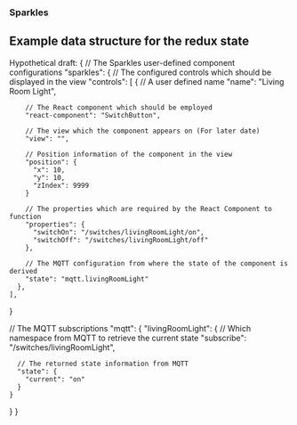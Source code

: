 ### Sparkles

## Example data structure for the redux state

Hypothetical draft:
{
  // The Sparkles user-defined component configurations
  "sparkles": {
    // The configured controls which should be displayed in the view
    "controls": [
      {
        // A user defined name
        "name": "Living Room Light",

        // The React component which should be employed
        "react-component": "SwitchButton",

        // The view which the component appears on (For later date)
        "view": "",

        // Position information of the component in the view
        "position": {
          "x": 10,
          "y": 10,
          "zIndex": 9999
        }

        // The properties which are required by the React Component to function
        "properties": {
          "switchOn": "/switches/livingRoomLight/on",
          "switchOff": "/switches/livingRoomLight/off"
        },

        // The MQTT configuration from where the state of the component is derived
        "state": "mqtt.livingRoomLight"
      },
    ],
  }

  // The MQTT subscriptions
  "mqtt": {
    "livingRoomLight": {
      // Which namespace from MQTT to retrieve the current state
      "subscribe": "/switches/livingRoomLight",

      // The returned state information from MQTT
      "state": {
        "current": "on"
      }
    }
  }
}
